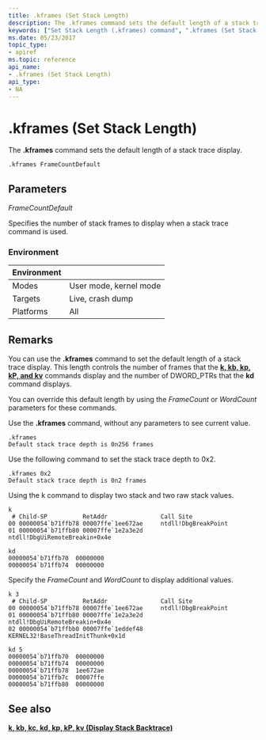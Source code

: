 ```yaml
---
title: .kframes (Set Stack Length)
description: The .kframes command sets the default length of a stack trace display.
keywords: ["Set Stack Length (.kframes) command", ".kframes (Set Stack Length) Windows Debugging"]
ms.date: 05/23/2017
topic_type:
- apiref
ms.topic: reference
api_name:
- .kframes (Set Stack Length)
api_type:
- NA
---
```


# .kframes (Set Stack Length)

The **.kframes** command sets the default length of a stack trace display.

```dbgcmd
.kframes FrameCountDefault 
```

## Parameters

*FrameCountDefault*

Specifies the number of stack frames to display when a stack trace command is used.

### Environment

| Environment | &nbsp;                 |
|-------------|------------------------|
| Modes       | User mode, kernel mode |
| Targets     | Live, crash dump       |
| Platforms   | All                    |

## Remarks

You can use the **.kframes** command to set the default length of a stack trace display. This length controls the number of frames that the [**k, kb, kp, kP, and kv**](k--kb--kc--kd--kp--kp--kv--display-stack-backtrace-.md) commands display and the number of DWORD\_PTRs that the **kd** command displays.

You can override this default length by using the *FrameCount* or *WordCount* parameters for these commands.

Use the **.kframes** command, without any parameters to see current value.

```dbgcmd
.kframes
Default stack trace depth is 0n256 frames
```

Use the following command to set the stack trace depth to 0x2.

```dbgcmd
.kframes 0x2
Default stack trace depth is 0n2 frames
```

Using the k command to display two stack and two raw stack values.

```dbgcmd
k
 # Child-SP          RetAddr               Call Site
00 00000054`b71ffb78 00007ffe`1ee672ae     ntdll!DbgBreakPoint
01 00000054`b71ffb80 00007ffe`1e2a3e2d     ntdll!DbgUiRemoteBreakin+0x4e

kd
00000054`b71ffb70  00000000
00000054`b71ffb74  00000000
```

Specify the *FrameCount* and *WordCount*  to display additional values.

```dbgcmd
k 3
 # Child-SP          RetAddr               Call Site
00 00000054`b71ffb78 00007ffe`1ee672ae     ntdll!DbgBreakPoint
01 00000054`b71ffb80 00007ffe`1e2a3e2d     ntdll!DbgUiRemoteBreakin+0x4e
02 00000054`b71ffbb0 00007ffe`1eddef48     KERNEL32!BaseThreadInitThunk+0x1d

kd 5
00000054`b71ffb70  00000000
00000054`b71ffb74  00000000
00000054`b71ffb78  1ee672ae
00000054`b71ffb7c  00007ffe
00000054`b71ffb80  00000000
```

## See also

[**k, kb, kc, kd, kp, kP, kv (Display Stack Backtrace)**](k--kb--kc--kd--kp--kp--kv--display-stack-backtrace-.md)
